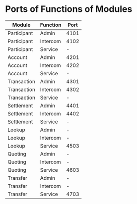 # Ports of Functions of Modules

| Module      | Function | Port |
|-------------|----------|------|
| Participant | Admin    | 4101 |
| Participant | Intercom | 4102 |
| Participant | Service  | -    |
| Account     | Admin    | 4201 |
| Account     | Intercom | 4202 |
| Account     | Service  | -    |
| Transaction | Admin    | 4301 |
| Transaction | Intercom | 4302 |
| Transaction | Service  | -    |
| Settlement  | Admin    | 4401 |
| Settlement  | Intercom | 4402 |
| Settlement  | Service  | -    |
| Lookup      | Admin    | -    |
| Lookup      | Intercom | -    |
| Lookup      | Service  | 4503 |
| Quoting     | Admin    | -    |
| Quoting     | Intercom | -    |
| Quoting     | Service  | 4603 |
| Transfer    | Admin    | -    |
| Transfer    | Intercom | -    |
| Transfer    | Service  | 4703 |